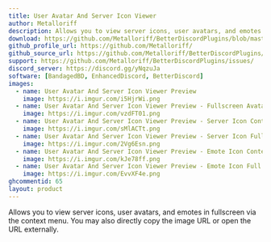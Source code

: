 ```yaml
---
title: User Avatar And Server Icon Viewer
author: Metalloriff
description: Allows you to view server icons, user avatars, and emotes in fullscreen via the context menu. You may also directly copy the image URL or open the URL externally.
download: https://github.com/Metalloriff/BetterDiscordPlugins/blob/master/AvatarIconViewer.plugin.js
github_profile_url: https://github.com/Metalloriff/
github_source_url: https://github.com/Metalloriff/BetterDiscordPlugins/blob/master/AvatarIconViewer.plugin.js
support: https://github.com/Metalloriff/BetterDiscordPlugins/issues/
discord_server: https://discord.gg/yNqzuJa
software: [BandagedBD, EnhancedDiscord, BetterDiscord]
images:
  - name: User Avatar And Server Icon Viewer Preview
    image: https://i.imgur.com/i5HjrWi.png
  - name: User Avatar And Server Icon Viewer Preview - Fullscreen Avatar
    image: https://i.imgur.com/vzdFT01.png
  - name: User Avatar And Server Icon Viewer Preview - Server Icon Context Menu
    image: https://i.imgur.com/sMlACTt.png
  - name: User Avatar And Server Icon Viewer Preview - Server Icon Full Screen
    image: https://i.imgur.com/2Vg6Esn.png
  - name: User Avatar And Server Icon Viewer Preview - Emote Icon Context Menu
    image: https://i.imgur.com/kJe78ff.png
  - name: User Avatar And Server Icon Viewer Preview - Emote Icon Full Screen
    image: https://i.imgur.com/EvvXF4e.png
ghcommentid: 65
layout: product
---
```

Allows you to view server icons, user avatars, and emotes in fullscreen via the context menu. You may also directly copy the image URL or open the URL externally.
